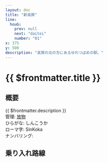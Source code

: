 ```yaml
---
layout: doc
title: "新高賀"
line:
  houG:
    prev: null
    next: "daitei"
    number: "01"
x: 375
y: 500
description: "高賀の北の方にあるゆれつばめの駅。"
---
```


# {{ $frontmatter.title }}
<!-- ![高賀駅を正面から見ている](/img/tour/koka.png) -->

## 概要
{{ $frontmatter.description }}  
管理: [放物](/company/houbutu/index.md)  
ひらがな: しんこうか  
ローマ字: SinKoka  
ナンバリング: <Numberling />

## 乗り入れ路線
<LineInfo />